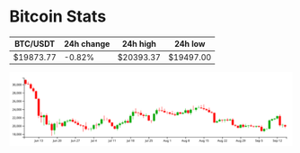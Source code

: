 # Bitcoin Stats

BTC/USDT|24h change|24h high|24h low|
|---|---|---|---|
|$19873.77|-0.82%|$20393.37|$19497.00|

<img src="./chart.svg">
